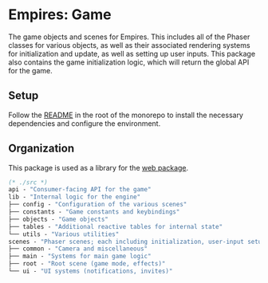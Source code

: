 # Empires: Game

The game objects and scenes for Empires. This includes all of the Phaser classes for various objects, as well as their associated rendering systems for initialization and update, as well as setting up user inputs. This package also contains the game initialization logic, which will return the global API for the game.

## Setup

Follow the [README](../../README.md) in the root of the monorepo to install the necessary dependencies and configure the environment.

## Organization

This package is used as a library for the [web package](../../web).

```ml
(* ./src *)
api - "Consumer-facing API for the game"
lib - "Internal logic for the engine"
├── config - "Configuration of the various scenes"
├── constants - "Game constants and keybindings"
├── objects - "Game objects"
├── tables - "Additional reactive tables for internal state"
└── utils - "Various utilities"
scenes - "Phaser scenes; each including initialization, user-input setup, rendering and systems"
├── common - "Camera and miscellaneous"
├── main - "Systems for main game logic"
├── root - "Root scene (game mode, effects)"
└── ui - "UI systems (notifications, invites)"
```
